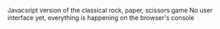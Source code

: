 Javacsript version of the classical rock, paper, scissors game No user interface yet, everything is happening on the browser's console